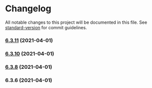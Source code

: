 # Changelog

All notable changes to this project will be documented in this file. See [standard-version](https://github.com/conventional-changelog/standard-version) for commit guidelines.

### [6.3.11](https://github.com/wheelroom/wheelroom/compare/@wheelroom/any@6.3.10...@wheelroom/any@6.3.11) (2021-04-01)

### [6.3.10](https://github.com/wheelroom/wheelroom/compare/@wheelroom/any@6.3.8...@wheelroom/any@6.3.10) (2021-04-01)

### [6.3.8](https://github.com/wheelroom/wheelroom/compare/@wheelroom/any@6.3.6...@wheelroom/any@6.3.8) (2021-04-01)

### 6.3.6 (2021-04-01)
